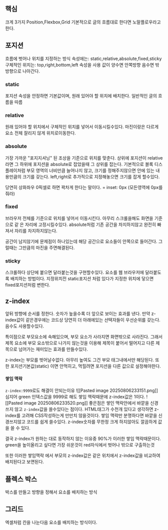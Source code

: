 ## 핵심
크게 3가지 Position,Flexbox,Grid
기본적으로 글의 흐름대로 한다면 노말플로우라고 한다.

## 포지션
흐름에 벗어나 위치를 지정하는 방식
속성에는: static,relative,absolute,fixed,sticky
구체적인 위치는: top,right,bottom,left 속성을 사용 값이 양수면 안쪽방향 음수면 밖방향으로 나아간다.
### static
포지션 속성을 안정하면 기본값이며, 원래 있어야 할 위치에 배치한다. 일반적인 글의 흐름을 따름
### relative
원래 있어야 할 위치에서 구체적인 위치를 넣어서 이동시킬수있다.
마진이랑은 다르게 요소 전체 잘리지 않게 위치로이동한다.
### absolute
가장 가까운 "포지지셔닝" 된 조상을 기준으로 위치를 맞춘다. 상위에 포지션이 relative라면 그 하위에 포지션을 absolute로 잡았을때 그 상위를 잡는다.
기본적으로 블록 디스플레이처럼 부모 영역의 너비만큼 늘어나지 않고, 크기를 정해주지않으면 안에 있는 내용만큼의 크기를 갖는다.
left,right로 추가적으로 지정해놓으면 크기를 잡게 할수있다.

당연히 상화좌우 0픽셀로 하면 꽉차게 한다는 말이다. = inset: 0px (모든영역에 0px를 줘라)

### fixed
브라우저 전체를 기준으로 위치를 넣어서 이동시킨다. 아무리 스크롤을해도 화면을 기준으로 같
은 자리에 고정시킬수있다. absolute처럼 기존 공간을 차지하지않고 완전히 빠져서 자리를 차지하지않는다.

공간이 남지않기에 문제점이 하나있는데 해당 공간으로 요소들이 안쪽으로 들어간다. 그럴때는 그만큼의 마진을 주면해결된다.

### sticky
스크롤하다 상단에 붙으면 달라붙는것을 구현할수있다. 요소를 웹 브라우저에 달라붙도록 배치하는 방법이다. 지정위치전 static포지션 처럼 있다가 지정한 위치에 닿으면 fixed포지션처럼 변한다.

## z-index
앞뒤 방향에 순서를 정한다. 숫자가 높을수록 더 앞으로 보이는 효과를 낸다. 만약 z-index값이 같은경우에는 코드상 당연히 더 아래에있는 선택자들이 우선순위를 갖는다. 음수도 사용할수있다.

특이점으로 부모요소에 속해있으며, 부모 요소가 사라지면 화면밖으로 사라진다.
그래서 제목 요소에 부모 요소밖으로 나가지 않는것을 이용해 제목이 붙어서 떨어지고 다른 제목으로 넘어가는 재미있는 효과를 만들수있다.

z-index는 부모를 벗어날수없다. 아무리 높여도 그건 부모 태그내에서만 해당된다.
또한 포지션기본값(static) 이면 안먹히고, 먹힐려면 포지션을 다른 값으로 설정해야한다.

#### **쌓임 맥락**
`z-index:9999`로도 해결이 안되는이유
![[Pasted image 20250806233151.png]]
심지어 green 인덱스값을 9999로 해도 쌓임 맥락때문에 z-index값은 1이다.
![[Pasted image 20250806233520.png]]
좋은점은 쌓인 맥락안에서 바깥을 신경 쓰지 않고 `z-index`값을 쓸수있다는 점이다. HTML태그가 수천개 있다고 생각하면 z-index를 고려해 CSS작성하는게 만만치 않을것이다. 쌓임 맥락만 분명하다면 바깥을 신경쓰지않고 코드를 쉽게 쓸수있다. z-index숫자를 무한정 크게 하지않아도 깔끔하게 값을 쓸 수 있다.


결국 z-index가 원하는 대로 동작하지 않는 이유중 90%가 이러한 쌓임 맥락때문이다.  green을 높이올리고 싶다면 가장 쉬운것이 red자식에서 벗어나 밖으로 구출하는것

또한 이러한 쌓임맥락 에서 부모의 z-index값은 같은 위치에서 z-index값을 비교하여 배치된다고 보면된다.

## 플렉스 박스
박스를 만들고 방향을 정해서 요소를 배치하는 방식

## 그리드
엑셀처럼 칸을 나눈다음 요소를 배치하는 방식이다.